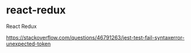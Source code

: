 # react-redux
React Redux

https://stackoverflow.com/questions/46791263/jest-test-fail-syntaxerror-unexpected-token